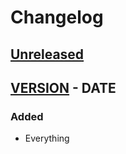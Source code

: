 # Changelog

## [Unreleased]

## [**VERSION**] - **DATE**

### Added

- Everything

[unreleased]: https://github.com/MonochromeChameleon/clog/compare/v**VERSION**...HEAD
[**VERSION**]: https://github.com/MonochromeChameleon/clog/releases/tag/v**VERSION**
